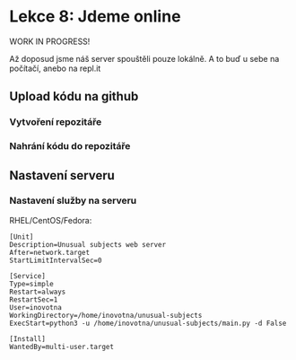 # Lekce 8: Jdeme online

WORK IN PROGRESS!

Až doposud jsme náš server spouštěli pouze lokálně.
A to buď u sebe na počítačí, anebo na repl.it

## Upload kódu na github

### Vytvoření repozitáře

### Nahrání kódu do repozitáře

## Nastavení serveru




### Nastavení služby na serveru



RHEL/CentOS/Fedora:

```
[Unit]
Description=Unusual subjects web server
After=network.target
StartLimitIntervalSec=0

[Service]
Type=simple
Restart=always
RestartSec=1
User=inovotna
WorkingDirectory=/home/inovotna/unusual-subjects
ExecStart=python3 -u /home/inovotna/unusual-subjects/main.py -d False

[Install]
WantedBy=multi-user.target
```

